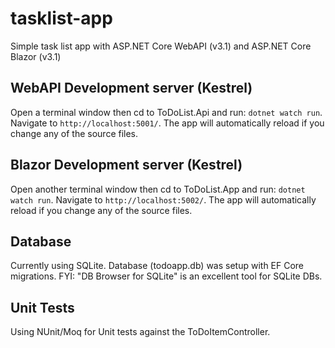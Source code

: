 # tasklist-app

Simple task list app with ASP.NET Core WebAPI (v3.1) and ASP.NET Core Blazor (v3.1)

## WebAPI Development server (Kestrel)

Open a terminal window then cd to ToDoList.Api and run: `dotnet watch run`. Navigate to `http://localhost:5001/`. The app will automatically reload if you change any of the source files. 

## Blazor Development server (Kestrel)

Open another terminal window then cd to ToDoList.App and run: `dotnet watch run`. Navigate to `http://localhost:5002/`. The app will automatically reload if you change any of the source files.

## Database

Currently using SQLite. Database (todoapp.db) was setup with EF Core migrations. FYI: "DB Browser for SQLite" is an excellent tool for SQLite DBs. 

## Unit Tests

Using NUnit/Moq for Unit tests against the ToDoItemController.    
